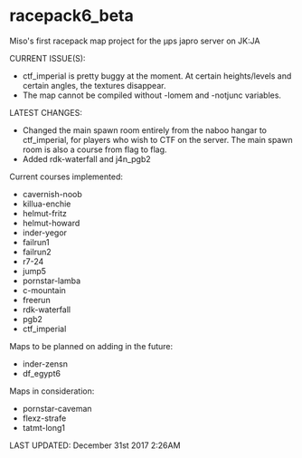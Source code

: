 # racepack6_beta

Miso's first racepack map project for the µps japro server on JK:JA


CURRENT ISSUE(S):
* ctf_imperial is pretty buggy at the moment. At certain heights/levels and certain angles, the textures disappear.
* The map cannot be compiled without -lomem and -notjunc variables.

LATEST CHANGES:
* Changed the main spawn room entirely from the naboo hangar to ctf_imperial, for players who wish to CTF on the server. The main spawn room is also a course from flag to flag.
* Added rdk-waterfall and j4n_pgb2

Current courses implemented:
* cavernish-noob
* killua-enchie
* helmut-fritz
* helmut-howard
* inder-yegor
* failrun1
* failrun2
* r7-24
* jump5
* pornstar-lamba
* c-mountain
* freerun
* rdk-waterfall
* pgb2
* ctf_imperial



Maps to be planned on adding in the future:
* inder-zensn
* df_egypt6

Maps in consideration:

* pornstar-caveman
* flexz-strafe
* tatmt-long1


LAST UPDATED: December 31st 2017 2:26AM
